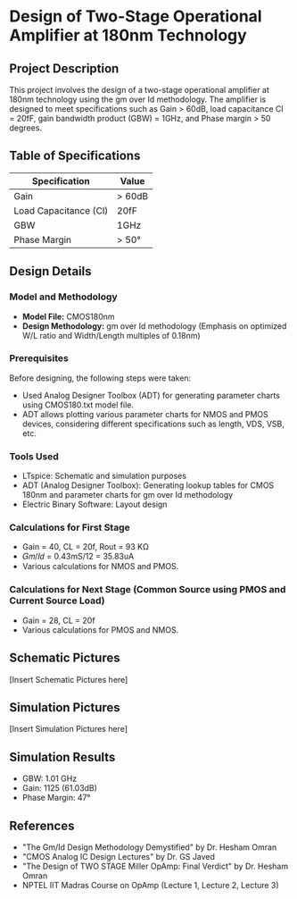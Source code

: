 # Design of Two-Stage Operational Amplifier at 180nm Technology

## Project Description
This project involves the design of a two-stage operational amplifier at 180nm technology using the gm over Id methodology. The amplifier is designed to meet specifications such as Gain > 60dB, load capacitance Cl = 20fF, gain bandwidth product (GBW) = 1GHz, and Phase margin > 50 degrees.

## Table of Specifications

| Specification          | Value     |
|------------------------|-----------|
| Gain                   | > 60dB    |
| Load Capacitance (Cl)  | 20fF      |
| GBW                    | 1GHz      |
| Phase Margin           | > 50°     |

## Design Details

### Model and Methodology
- **Model File:** CMOS180nm
- **Design Methodology:** gm over Id methodology (Emphasis on optimized W/L ratio and Width/Length multiples of 0.18nm)

### Prerequisites
Before designing, the following steps were taken:
- Used Analog Designer Toolbox (ADT) for generating parameter charts using CMOS180.txt model file.
- ADT allows plotting various parameter charts for NMOS and PMOS devices, considering different specifications such as length, VDS, VSB, etc.

### Tools Used
- LTspice: Schematic and simulation purposes
- ADT (Analog Designer Toolbox): Generating lookup tables for CMOS 180nm and parameter charts for gm over Id methodology
- Electric Binary Software: Layout design

### Calculations for First Stage
- Gain = 40, CL = 20f, Rout = 93 KΩ
- 𝐺𝑚/𝐼𝑑 = 0.43mS/12 = 35.83uA
- Various calculations for NMOS and PMOS.

### Calculations for Next Stage (Common Source using PMOS and Current Source Load)
- Gain = 28, CL = 20f
- Various calculations for PMOS and NMOS.

## Schematic Pictures
[Insert Schematic Pictures here]

## Simulation Pictures
[Insert Simulation Pictures here]

## Simulation Results
- GBW: 1.01 GHz
- Gain: 1125 (61.03dB)
- Phase Margin: 47°

## References
- "The Gm/Id Design Methodology Demystified" by Dr. Hesham Omran
- "CMOS Analog IC Design Lectures" by Dr. GS Javed
- "The Design of TWO STAGE Miller OpAmp: Final Verdict" by Dr. Hesham Omran
- NPTEL IIT Madras Course on OpAmp (Lecture 1, Lecture 2, Lecture 3)
